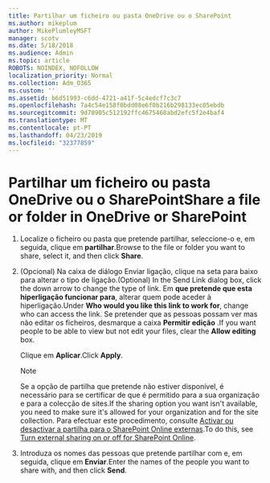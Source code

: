 ```yaml
---
title: Partilhar um ficheiro ou pasta OneDrive ou o SharePoint
ms.author: mikeplum
author: MikePlumleyMSFT
manager: scotv
ms.date: 5/18/2018
ms.audience: Admin
ms.topic: article
ROBOTS: NOINDEX, NOFOLLOW
localization_priority: Normal
ms.collection: Adm_O365
ms.custom: ''
ms.assetid: b6d51993-c6dd-4721-a41f-5c4edcf7c3c7
ms.openlocfilehash: 7a4c54e158f0bdd08e6f0b216b298133ec05ebdb
ms.sourcegitcommit: 9d78905c512192ffc4675468abd2efc5f2e4baf4
ms.translationtype: MT
ms.contentlocale: pt-PT
ms.lasthandoff: 04/23/2019
ms.locfileid: "32377859"
---
```

# <a name="share-a-file-or-folder-in-onedrive-or-sharepoint"></a><span data-ttu-id="42d91-102">Partilhar um ficheiro ou pasta OneDrive ou o SharePoint</span><span class="sxs-lookup"><span data-stu-id="42d91-102">Share a file or folder in OneDrive or SharePoint</span></span>

1. <span data-ttu-id="42d91-103">Localize o ficheiro ou pasta que pretende partilhar, seleccione-o e, em seguida, clique em **partilhar**.</span><span class="sxs-lookup"><span data-stu-id="42d91-103">Browse to the file or folder you want to share, select it, and then click **Share**.</span></span>
    
2. <span data-ttu-id="42d91-104">(Opcional) Na caixa de diálogo Enviar ligação, clique na seta para baixo para alterar o tipo de ligação.</span><span class="sxs-lookup"><span data-stu-id="42d91-104">(Optional) In the Send Link dialog box, click the down arrow to change the type of link.</span></span> <span data-ttu-id="42d91-105">Em **que pretende que esta hiperligação funcionar para**, alterar quem pode aceder à hiperligação.</span><span class="sxs-lookup"><span data-stu-id="42d91-105">Under **Who would you like this link to work for**, change who can access the link.</span></span> <span data-ttu-id="42d91-106">Se pretender que as pessoas possam ver mas não editar os ficheiros, desmarque a caixa **Permitir edição** .</span><span class="sxs-lookup"><span data-stu-id="42d91-106">If you want people to be able to view but not edit your files, clear the **Allow editing** box.</span></span> 
    
    <span data-ttu-id="42d91-107">Clique em **Aplicar**.</span><span class="sxs-lookup"><span data-stu-id="42d91-107">Click **Apply**.</span></span>
    
    > [!NOTE]
    > <span data-ttu-id="42d91-108">Se a opção de partilha que pretende não estiver disponível, é necessário para se certificar de que é permitido para a sua organização e para a colecção de sites.</span><span class="sxs-lookup"><span data-stu-id="42d91-108">If the sharing option you want isn't available, you need to make sure it's allowed for your organization and for the site collection.</span></span> <span data-ttu-id="42d91-109">Para efectuar este procedimento, consulte [Activar ou desactivar a partilha para o SharePoint Online externas](https://go.microsoft.com/fwlink/?linkid=866426).</span><span class="sxs-lookup"><span data-stu-id="42d91-109">To do this, see [Turn external sharing on or off for SharePoint Online](https://go.microsoft.com/fwlink/?linkid=866426).</span></span> 
  
3. <span data-ttu-id="42d91-110">Introduza os nomes das pessoas que pretende partilhar com e, em seguida, clique em **Enviar**.</span><span class="sxs-lookup"><span data-stu-id="42d91-110">Enter the names of the people you want to share with, and then click **Send**.</span></span>
    

